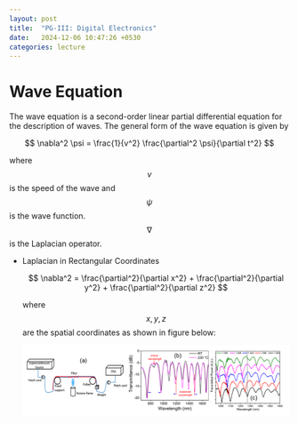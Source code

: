 ```yaml
---
layout: post
title:  "PG-III: Digital Electronics"
date:   2024-12-06 10:47:26 +0530
categories: lecture
---
```


# Wave Equation

The wave equation is a second-order linear partial differential equation for the description of waves. The general form of the wave equation is given by

$$ \nabla^2 \psi = \frac{1}{v^2} \frac{\partial^2 \psi}{\partial t^2} $$

where $$v$$ is the speed of the wave and $$\psi$$ is the wave function. $$\nabla$$ is the Laplacian operator.

- Laplacian in Rectangular Coordinates

  $$ \nabla^2 = \frac{\partial^2}{\partial x^2} + \frac{\partial^2}{\partial y^2} + \frac{\partial^2}{\partial z^2} $$

  where $$x, y, z$$ are the spatial coordinates as shown in figure below:

  <img src="/assets/css/FILE/DC.png" alt="Interaction Process" class="my-custom-class" style="max-width:100%; height:auto;">
